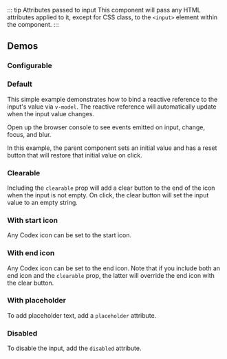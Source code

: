 <script setup>
import { cdxIconSearch, cdxIconInfoFilled } from '@wikimedia/codex-icons';
import TextInputConfigurable from '@/../component-demos/text-input/examples/TextInputConfigurable.vue';
import TextInputDemo from '@/../component-demos/text-input/examples/TextInputDemo.vue';

const controlsConfig = [
	{
		name: 'startIcon',
		type: 'boolean'
	},
	{
		name: 'endIcon',
		type: 'boolean'
	},
	{
		name: 'clearable',
		type: 'boolean'
	},
	{
		name: 'disabled',
		type: 'boolean'
	}
];
</script>

::: tip Attributes passed to input
This component will pass any HTML attributes applied to it, except for CSS class, to the `<input>`
element within the component.
:::

## Demos

### Configurable

<cdx-demo-wrapper :controls-config="controlsConfig">
<template v-slot:demo="{ propValues }">
<text-input-configurable v-bind="propValues" />
</template>
</cdx-demo-wrapper>

### Default

This simple example demonstrates how to bind a reactive reference to the input's value via
`v-model`. The reactive reference will automatically update when the input value changes.

Open up the browser console to see events emitted on input, change, focus, and blur.

<cdx-demo-wrapper>
<template v-slot:demo>
<text-input-demo :showValue="true" />
</template>

<template v-slot:code>

<<< @/../component-demos/text-input/examples/TextInputDefault.vue

</template>
</cdx-demo-wrapper>

In this example, the parent component sets an initial value and has a reset button that will restore
that initial value on click.

<cdx-demo-wrapper>
<template v-slot:demo>
<text-input-demo :showValue="true" initialValue="Initial value" :allowReset="true" />
</template>

<template v-slot:code>

<<< @/../component-demos/text-input/examples/TextInputInitialValue.vue

</template>
</cdx-demo-wrapper>

### Clearable

Including the `clearable` prop will add a clear button to the end of the icon when the input is not
empty. On click, the clear button will set the input value to an empty string.

<cdx-demo-wrapper>
<template v-slot:demo>
<text-input-demo :showValue="true" :input-props="{ clearable: true }" />
</template>

<template v-slot:code>

```vue
<cdx-text-input :clearable="true" />
```

</template>
</cdx-demo-wrapper>

### With start icon

Any Codex icon can be set to the start icon.

<cdx-demo-wrapper>
<template v-slot:demo>
<text-input-demo :input-props="{ inputType: 'search', startIcon: cdxIconSearch }" />
</template>

<template v-slot:code>

<<< @/../component-demos/text-input/examples/TextInputStartIcon.vue

</template>
</cdx-demo-wrapper>

### With end icon

Any Codex icon can be set to the end icon. Note that if you include both an end icon and the
`clearable` prop, the latter will override the end icon with the clear button.

<cdx-demo-wrapper>
<template v-slot:demo>
<text-input-demo :input-props="{ disabled: true, endIcon: cdxIconInfoFilled }" />
</template>

<template v-slot:code>

<<< @/../component-demos/text-input/examples/TextInputEndIcon.vue

</template>
</cdx-demo-wrapper>

### With placeholder

To add placeholder text, add a `placeholder` attribute.

<cdx-demo-wrapper>
<template v-slot:demo>
<text-input-demo placeholder="Start typing..." />
</template>

<template v-slot:code>

```vue
<cdx-text-input placeholder="Start typing..." />
```

</template>
</cdx-demo-wrapper>

### Disabled

To disable the input, add the `disabled` attribute.

<cdx-demo-wrapper>
<template v-slot:demo>
<text-input-demo :input-props="{ disabled: true }" />
</template>

<template v-slot:code>

```vue
<cdx-text-input :disabled="true" />
```

</template>
</cdx-demo-wrapper>

<style scoped>
.cdx-demo-wrapper :deep( .cdx-text-input ) {
	max-width: 400px;
	margin-bottom: 16px;
}
</style>

